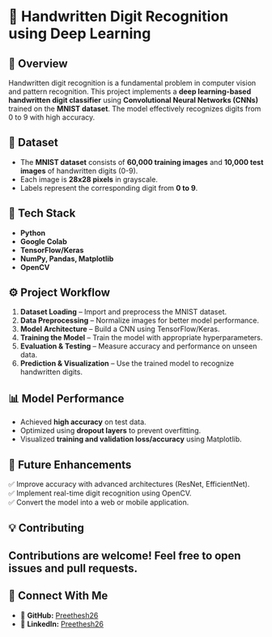 # 📝 Handwritten Digit Recognition using Deep Learning  

## 🚀 Overview  
Handwritten digit recognition is a fundamental problem in computer vision and pattern recognition. This project implements a **deep learning-based handwritten digit classifier** using **Convolutional Neural Networks (CNNs)** trained on the **MNIST dataset**. The model effectively recognizes digits from 0 to 9 with high accuracy.  

## 📂 Dataset  
- The **MNIST dataset** consists of **60,000 training images** and **10,000 test images** of handwritten digits (0-9).  
- Each image is **28x28 pixels** in grayscale.  
- Labels represent the corresponding digit from **0 to 9**.  

## 🔧 Tech Stack  
- **Python**  
- **Google Colab**  
- **TensorFlow/Keras**  
- **NumPy, Pandas, Matplotlib**  
- **OpenCV**  

## ⚙️ Project Workflow  
1. **Dataset Loading** – Import and preprocess the MNIST dataset.  
2. **Data Preprocessing** – Normalize images for better model performance.  
3. **Model Architecture** – Build a CNN using TensorFlow/Keras.  
4. **Training the Model** – Train the model with appropriate hyperparameters.  
5. **Evaluation & Testing** – Measure accuracy and performance on unseen data.  
6. **Prediction & Visualization** – Use the trained model to recognize handwritten digits.  

## 📊 Model Performance  
- Achieved **high accuracy** on test data.  
- Optimized using **dropout layers** to prevent overfitting.  
- Visualized **training and validation loss/accuracy** using Matplotlib.  

## 📄 Future Enhancements
✅ Improve accuracy with advanced architectures (ResNet, EfficientNet).  
✅ Implement real-time digit recognition using OpenCV.  
✅ Convert the model into a web or mobile application.  

## 💡 Contributing
Contributions are welcome! Feel free to open issues and pull requests.  
---


## 🔗 **Connect With Me**  
- 💼 **GitHub:** [Preethesh26](https://github.com/Preethesh26)  
- 👔 **LinkedIn:** [Preethesh26](https://www.linkedin.com/in/Preethesh26/)


